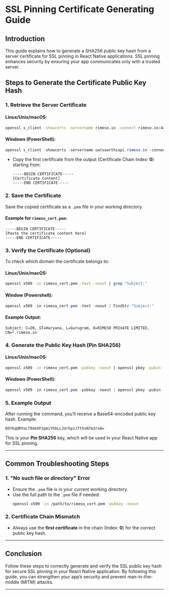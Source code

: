 # SSL Pinning Certificate Generating Guide

## **Introduction**
This guide explains how to generate a SHA256 public key hash from a server certificate for SSL pinning in React Native applications. SSL pinning enhances security by ensuring your app communicates only with a trusted server.

## **Steps to Generate the Certificate Public Key Hash**

### 1. **Retrieve the Server Certificate**

#### **Linux/Unix/macOS:**
```bash
openssl s_client -showcerts -servername rimeso.in -connect rimeso.in:443 < /dev/null
```

#### **Windows (PowerShell):**
```powershell
openssl s_client -showcerts -servername uatsaarthiapi.rimeso.in -connect uatsaarthiapi.rimeso.in:443
```

- Copy the first certificate from the output (Certificate Chain Index: **0**) starting from:
  ```
  -----BEGIN CERTIFICATE-----
  [Certificate Content]
  -----END CERTIFICATE-----
  ```

### 2. **Save the Certificate**
Save the copied certificate as a `.pem` file in your working directory.

#### Example for `rimeso_cert.pem`:
```plaintext
-----BEGIN CERTIFICATE-----
[Paste the certificate content here]
-----END CERTIFICATE-----
```

### 3. **Verify the Certificate (Optional)**
To check which domain the certificate belongs to:
#### **Linux/Unix/macOS:**
```bash
openssl x509 -in rimeso_cert.pem -text -noout | grep "Subject:"
```

#### **Window (Powershell):**
```powershell
openssl x509 -in rimeso_cert.pem -text -noout | FindStr "Subject:"
```
#### Example Output:
```
Subject: C=IN, ST=Haryana, L=Gurugram, O=RIMESO PRIVATE LIMITED, CN=*.rimeso.in
```

### 4. **Generate the Public Key Hash (Pin SHA256)**

#### **Linux/Unix/macOS:**
```bash
openssl x509 -in rimeso_cert.pem -pubkey -noout | openssl pkey -pubin -outform DER | openssl dgst -sha256 -binary | openssl enc -base64
```

#### **Windows (PowerShell):**
```powershell
openssl x509 -in rimeso_cert.pem -pubkey -noout | openssl pkey -pubin -outform DER | openssl dgst -sha256 -binary | openssl enc -base64
```

### 5. **Example Output**
After running the command, you’ll receive a Base64-encoded public key hash. Example:
```
DOYkqQRYoLT8deXF2pmiYhbLLJUrhp1J7thsN7m3rxA=
```

This is your **Pin SHA256** key, which will be used in your React Native app for SSL pinning.

---

## **Common Troubleshooting Steps**

### 1. **"No such file or directory" Error**
- Ensure the `.pem` file is in your current working directory.
- Use the full path to the `.pem` file if needed:
  ```bash
  openssl x509 -in /path/to/rimeso_cert.pem -pubkey -noout
  ```

### 2. **Certificate Chain Mismatch**
- Always use the **first certificate** in the chain (Index: **0**) for the correct public key hash.

---

## **Conclusion**
Follow these steps to correctly generate and verify the SSL public key hash for secure SSL pinning in your React Native application. By following this guide, you can strengthen your app’s security and prevent man-in-the-middle (MITM) attacks.

---

